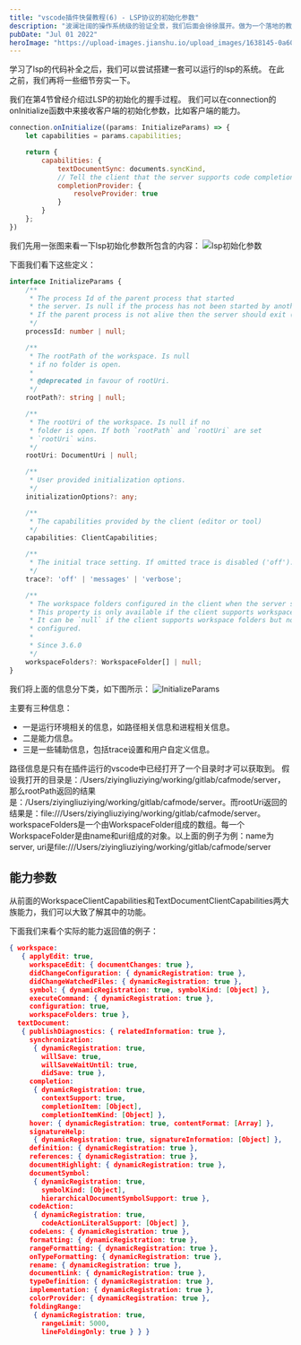 ```yaml
---
title: "vscode插件快餐教程(6) - LSP协议的初始化参数"
description: "波澜壮阔的操作系统级的验证全景，我们后面会徐徐展开。做为一个落地的教程，我们千里之行始于足下，先从Isabelle/HOL工具的使用开始说起。"
pubDate: "Jul 01 2022"
heroImage: "https://upload-images.jianshu.io/upload_images/1638145-0a60a8245a35988d.png?imageMogr2/auto-orient/strip%7CimageView2/2/w/1240"
---
```


学习了lsp的代码补全之后，我们可以尝试搭建一套可以运行的lsp的系统。
在此之前，我们再将一些细节夯实一下。

我们在第4节曾经介绍过LSP的初始化的握手过程。
我们可以在connection的onInitialize函数中来接收客户端的初始化参数，比如客户端的能力。

```js
connection.onInitialize((params: InitializeParams) => {
	let capabilities = params.capabilities;

	return {
		capabilities: {
			textDocumentSync: documents.syncKind,
			// Tell the client that the server supports code completion
			completionProvider: {
				resolveProvider: true
			}
		}
	};
})
```

我们先用一张图来看一下lsp初始化参数所包含的内容：
![lsp初始化参数](https://upload-images.jianshu.io/upload_images/1638145-0a60a8245a35988d.png?imageMogr2/auto-orient/strip%7CimageView2/2/w/1240)

下面我们看下这些定义：

```ts
interface InitializeParams {
	/**
	 * The process Id of the parent process that started
	 * the server. Is null if the process has not been started by another process.
	 * If the parent process is not alive then the server should exit (see exit notification) its process.
	 */
	processId: number | null;

	/**
	 * The rootPath of the workspace. Is null
	 * if no folder is open.
	 *
	 * @deprecated in favour of rootUri.
	 */
	rootPath?: string | null;

	/**
	 * The rootUri of the workspace. Is null if no
	 * folder is open. If both `rootPath` and `rootUri` are set
	 * `rootUri` wins.
	 */
	rootUri: DocumentUri | null;

	/**
	 * User provided initialization options.
	 */
	initializationOptions?: any;

	/**
	 * The capabilities provided by the client (editor or tool)
	 */
	capabilities: ClientCapabilities;

	/**
	 * The initial trace setting. If omitted trace is disabled ('off').
	 */
	trace?: 'off' | 'messages' | 'verbose';

	/**
	 * The workspace folders configured in the client when the server starts.
	 * This property is only available if the client supports workspace folders.
	 * It can be `null` if the client supports workspace folders but none are
	 * configured.
	 *
	 * Since 3.6.0
	 */
	workspaceFolders?: WorkspaceFolder[] | null;
}
```

我们将上面的信息分下类，如下图所示：
![InitializeParams](https://upload-images.jianshu.io/upload_images/1638145-c93cae654e26a0ab.png?imageMogr2/auto-orient/strip%7CimageView2/2/w/1240)

主要有三种信息：
- 一是运行环境相关的信息，如路径相关信息和进程相关信息。
- 二是能力信息。
- 三是一些辅助信息，包括trace设置和用户自定义信息。

路径信息是只有在插件运行的vscode中已经打开了一个目录时才可以获取到。
假设我打开的目录是：/Users/ziyingliuziying/working/gitlab/cafmode/server，那么rootPath返回的结果是：/Users/ziyingliuziying/working/gitlab/cafmode/server。而rootUri返回的结果是：file:///Users/ziyingliuziying/working/gitlab/cafmode/server。
workspaceFolders是一个由WorkspaceFolder组成的数组。每一个WorkspaceFolder是由name和uri组成的对象。以上面的例子为例：name为server, uri是file:///Users/ziyingliuziying/working/gitlab/cafmode/server

## 能力参数

从前面的WorkspaceClientCapabilities和TextDocumentClientCapabilities两大族能力，我们可以大致了解其中的功能。

下面我们来看个实际的能力返回值的例子：
```json
{ workspace:
   { applyEdit: true,
     workspaceEdit: { documentChanges: true },
     didChangeConfiguration: { dynamicRegistration: true },
     didChangeWatchedFiles: { dynamicRegistration: true },
     symbol: { dynamicRegistration: true, symbolKind: [Object] },
     executeCommand: { dynamicRegistration: true },
     configuration: true,
     workspaceFolders: true },
  textDocument:
   { publishDiagnostics: { relatedInformation: true },
     synchronization:
      { dynamicRegistration: true,
        willSave: true,
        willSaveWaitUntil: true,
        didSave: true },
     completion:
      { dynamicRegistration: true,
        contextSupport: true,
        completionItem: [Object],
        completionItemKind: [Object] },
     hover: { dynamicRegistration: true, contentFormat: [Array] },
     signatureHelp:
      { dynamicRegistration: true, signatureInformation: [Object] },
     definition: { dynamicRegistration: true },
     references: { dynamicRegistration: true },
     documentHighlight: { dynamicRegistration: true },
     documentSymbol:
      { dynamicRegistration: true,
        symbolKind: [Object],
        hierarchicalDocumentSymbolSupport: true },
     codeAction:
      { dynamicRegistration: true,
        codeActionLiteralSupport: [Object] },
     codeLens: { dynamicRegistration: true },
     formatting: { dynamicRegistration: true },
     rangeFormatting: { dynamicRegistration: true },
     onTypeFormatting: { dynamicRegistration: true },
     rename: { dynamicRegistration: true },
     documentLink: { dynamicRegistration: true },
     typeDefinition: { dynamicRegistration: true },
     implementation: { dynamicRegistration: true },
     colorProvider: { dynamicRegistration: true },
     foldingRange:
      { dynamicRegistration: true,
        rangeLimit: 5000,
        lineFoldingOnly: true } } }
```
